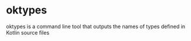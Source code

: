 # oktypes
oktypes is a command line tool that outputs the names of types defined in Kotlin source files
